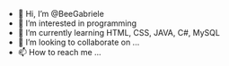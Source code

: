- 👋 Hi, I’m @BeeGabriele
- 👀 I’m interested in programming
- 🌱 I’m currently learning HTML, CSS, JAVA, C#, MySQL
- 💞️ I’m looking to collaborate on ...
- 📫 How to reach me ...

<!---
BeeGabriele/BeeGabriele is a ✨ special ✨ repository because its `README.md` (this file) appears on your GitHub profile.
You can click the Preview link to take a look at your changes.
--->
